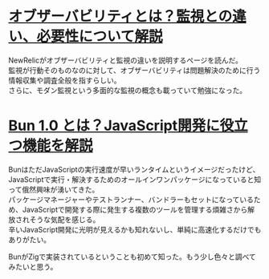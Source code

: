 # [オブザーバビリティとは？監視との違い、必要性について解説](https://newrelic.com/jp/blog/best-practices/what-is-observability-difference-from-monitoring)

NewRelicがオブザーバビリティと監視の違いを説明するページを読んだ。  
監視が行動そのものなのに対して、オブザーバビリティは問題解決のために行う情報収集や調査全般を指すらしい。  
さらに、モダン監視という多面的な監視の概念も載っていて勉強になった。  

# [Bun 1.0 とは？JavaScript開発に役立つ機能を解説](https://news.mynavi.jp/techplus/article/20231028-2811723/)

BunはただJavaScriptの実行速度が早いランタイムというイメージだったけど、  
JavaScriptで実行・解決するためのオールインワンパッケージになっていると知って俄然興味が湧いてきた。  
パッケージマネージャーやテストランナー、バンドラーもセットになっているため、JavaScriptで開発する際に発生する複数のツールを管理する煩雑さから解放されそうな気配を感じる。  
辛いJavaScript開発に光明が見えるかも知れないし、単純に高速化するだけでもありがたい。  

BunがZigで実装されているということも初めて知った。もう少し色々と調べてみたいと思う。  
